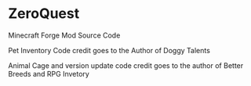ZeroQuest
=========

Minecraft Forge Mod Source Code

Pet Inventory Code credit goes to the Author of Doggy Talents

Animal Cage and version update code credit goes to the author of Better Breeds and RPG Invetory

